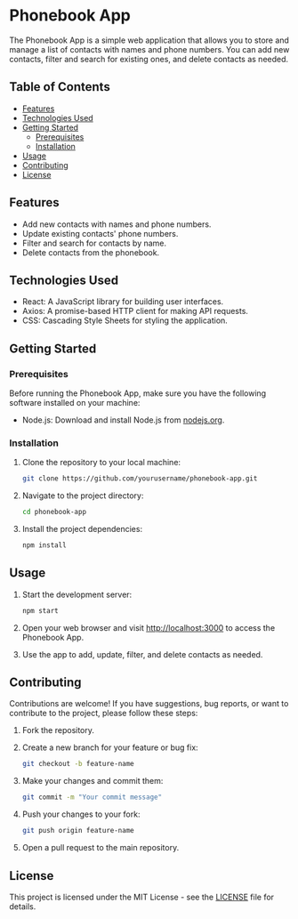 
# Phonebook App

The Phonebook App is a simple web application that allows you to store and manage a list of contacts with names and phone numbers. You can add new contacts, filter and search for existing ones, and delete contacts as needed.

## Table of Contents

- [Features](#features)
- [Technologies Used](#technologies-used)
- [Getting Started](#getting-started)
  - [Prerequisites](#prerequisites)
  - [Installation](#installation)
- [Usage](#usage)
- [Contributing](#contributing)
- [License](#license)

## Features

- Add new contacts with names and phone numbers.
- Update existing contacts' phone numbers.
- Filter and search for contacts by name.
- Delete contacts from the phonebook.

## Technologies Used

- React: A JavaScript library for building user interfaces.
- Axios: A promise-based HTTP client for making API requests.
- CSS: Cascading Style Sheets for styling the application.

## Getting Started

### Prerequisites

Before running the Phonebook App, make sure you have the following software installed on your machine:

- Node.js: Download and install Node.js from [nodejs.org](https://nodejs.org/).

### Installation

1. Clone the repository to your local machine:

   ```bash
   git clone https://github.com/yourusername/phonebook-app.git
   ```

2. Navigate to the project directory:

   ```bash
   cd phonebook-app
   ```

3. Install the project dependencies:

   ```bash
   npm install
   ```

## Usage

1. Start the development server:

   ```bash
   npm start
   ```

2. Open your web browser and visit [http://localhost:3000](http://localhost:3000) to access the Phonebook App.

3. Use the app to add, update, filter, and delete contacts as needed.

## Contributing

Contributions are welcome! If you have suggestions, bug reports, or want to contribute to the project, please follow these steps:

1. Fork the repository.

2. Create a new branch for your feature or bug fix:

   ```bash
   git checkout -b feature-name
   ```

3. Make your changes and commit them:

   ```bash
   git commit -m "Your commit message"
   ```

4. Push your changes to your fork:

   ```bash
   git push origin feature-name
   ```

5. Open a pull request to the main repository.

## License

This project is licensed under the MIT License - see the [LICENSE](LICENSE) file for details.
